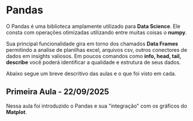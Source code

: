 # Pandas

O Pandas é uma biblioteca amplamente utilizado para **Data Science**. Ele consta com operações otimizadas utilizando entre muitas coisas o **numpy**.

Sua principal funcionalidade gira em torno dos chamados **Data Frames** permitindo a analise de planilhas excel, arquivos csv, outros conectores de dados em insights valiosos. Em poucos comandos como **info, head, tail, describe** você poderá identificar a qualidade e estrutura de seus dados.

Abaixo segue um breve descritivo das aulas e o que foi visto em cada.

## Primeira Aula - 22/09/2025

Nessa aula foi introduzido o Pandas e sua "integração" com os gráficos do **Matplot**.
